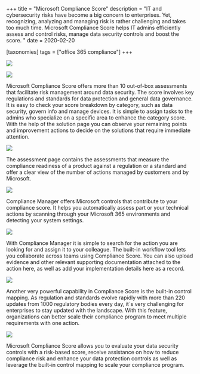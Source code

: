 +++
title = "Microsoft Compliance Score"
description = "IT and cybersecurity risks have become a big concern to enterprises. Yet, recognizing, analyzing and managing risk is rather challenging and takes too much time. Microsoft Compliance Score helps IT admins efficiently assess and control risks, manage data security controls and boost the score. "
date = 2020-02-20

[taxonomies]
tags = ["office 365 compliance"]
+++

![](https://o365hq.com/images/685.png)

![](https://o365hq.com/images/686.png)

Microsoft Compliance Score offers more than 10 out-of-box assessments
that facilitate risk management around data security. The score involves
key regulations and standards for data protection and general data
governance. It is easy to check your score breakdown by category, such
as data security, govern info and manage devices. It is simple to assign
tasks to the admins who specialize on a specific area to enhance the
category score. With the help of the solution page you can observe your
remaining points and improvement actions to decide on the solutions that
require immediate attention.

![](https://o365hq.com/images/684.png)

The assessment page contains the assessments that measure the compliance
readiness of a product against a regulation or a standard and offer a
clear view of the number of actions managed by customers and by
Microsoft.

![](https://o365hq.com/images/687.png)

Compliance Manager offers Microsoft controls that contribute to your
compliance score. It helps you automatically assess part or your
technical actions by scanning through your Microsoft 365 environments
and detecting your system settings.

![](https://o365hq.com/images/688.png)

With Compliance Manager it is simple to search for the action you are
looking for and assign it to your colleague. The built-in workflow tool
lets you collaborate across teams using Compliance Score. You can also
upload evidence and other relevant supporting documentation attached to
the action here, as well as add your implementation details here as a
record.

![](https://o365hq.com/images/689.png)

Another very powerful capability in Compliance Score is the built-in
control mapping. As regulation and standards evolve rapidly with more
than 220 updates from 1000 regulatory bodies every day, it\`s very
challenging for enterprises to stay updated with the landscape. With
this feature, organizations can better scale their compliance program to
meet multiple requirements with one action.

![](https://o365hq.com/images/690.png)

Microsoft Compliance Score allows you to evaluate your data security
controls with a risk-based score, receive assistance on how to reduce
compliance risk and enhance your data protection controls as well as
leverage the built-in control mapping to scale your compliance program.